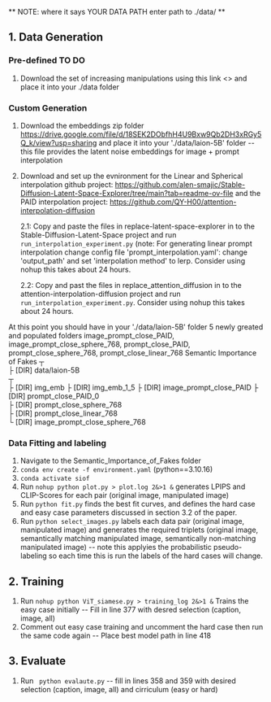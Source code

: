 ** NOTE: where it says YOUR DATA PATH enter path to ./data/ **

## 1. Data Generation

### Pre-defined **TO DO**
1. Download the set of increasing manipulations using this link <> and place it into your ./data folder

### Custom Generation
1. Download the embeddings zip folder https://drive.google.com/file/d/18SEK2DObfhH4U9Bxw9Qb2DH3xRGy5Q_k/view?usp=sharing and place it into your './data/laion-5B' folder -- this file provides the latent noise embeddings for image + prompt interpolation
2. Download and set up the evnironment for the Linear and Spherical interpolation github project: https://github.com/alen-smajic/Stable-Diffusion-Latent-Space-Explorer/tree/main?tab=readme-ov-file and the PAID interpolation project: https://github.com/QY-H00/attention-interpolation-diffusion

    2.1:  Copy and paste the files in replace-latent-space-explorer in to the Stable-Diffusion-Latent-Space project and run ```run_interpolation_experiment.py``` (note: For generating linear prompt interpolation change config file 'prompt_interpolation.yaml': change 'output_path' and set 'interpolation method' to lerp. Consider using nohup this takes about 24 hours.

    2.2:  Copy and past the files in replace_attention_diffusion in to the attention-interpolation-diffusion project and run ```run_interpolation_experiment.py```. Consider using nohup this takes about 24 hours.


At this point you should have in your './data/laion-5B' folder 5 newly greated and populated folders image_prompt_close_PAID, image_prompt_close_sphere_768, prompt_close_PAID, prompt_close_sphere_768, prompt_close_linear_768
Semantic Importance of Fakes 
 ┬  
 ├ [DIR] data/laion-5B   
     ┬  
     ├ [DIR] img_emb
     ├ [DIR] img_emb_1_5
     ├ [DIR] image_prompt_close_PAID
     ├ [DIR] prompt_close_PAID_0  
     ├ [DIR] prompt_close_sphere_768  
     ├ [DIR] prompt_close_linear_768  
     └ [DIR] image_prompt_close_sphere_768

### Data Fitting and labeling
1. Navigate to the Semantic_Importance_of_Fakes folder
2. ```conda env create -f environment.yaml``` (python==3.10.16)
3. ```conda activate siof```
4. Run ```nohup python plot.py > plot.log 2&>1 &``` generates LPIPS and CLIP-Scores for each pair (original image, manipulated image)
5. Run ```python fit.py``` finds the best fit curves, and defines the hard case and easy case parameters discussed in section 3.2 of the paper.
6. Run ```python select_images.py``` labels each data pair (original image, manipulated image) and generates the required triplets (original image, semantically matching manipulated image, semantically non-matching manipulated image) -- note this applyies the probabilistic pseudo-labeling so each time this is run the labels of the hard cases will change.

## 2. Training
1. Run ```nohup python ViT_siamese.py > training_log 2&>1 &``` Trains the easy case initially -- Fill in line 377 with desred selection (caption, image, all)
2. Comment out easy case training and uncomment the hard case then run the same code again -- Place best model path in line 418

## 3. Evaluate
1. Run ``` python evalaute.py``` -- fill in lines 358 and 359 with desired selection (caption, image, all) and cirriculum (easy or hard)
